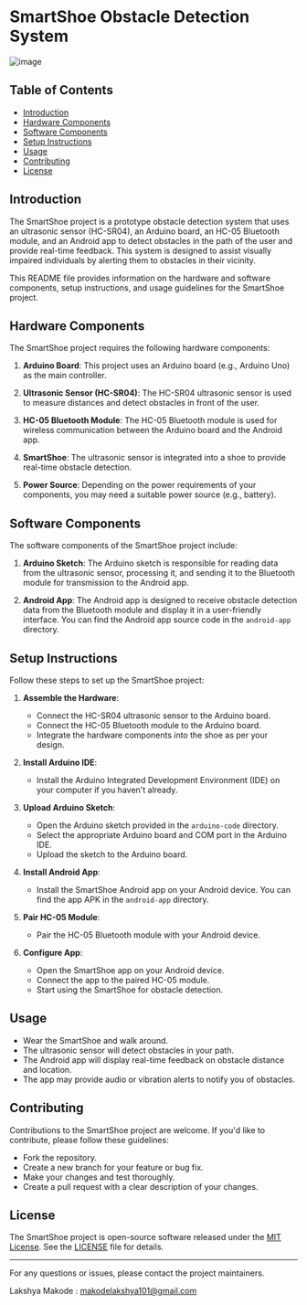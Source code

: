 # SmartShoe Obstacle Detection System
![image](https://github.com/lakshya001-AI/SmartShoe/assets/114764192/f1dfcbd1-d4e7-4d65-a52b-f997eb8dfceb)
## Table of Contents
- [Introduction](#introduction)
- [Hardware Components](#hardware-components)
- [Software Components](#software-components)
- [Setup Instructions](#setup-instructions)
- [Usage](#usage)
- [Contributing](#contributing)
- [License](#license)

## Introduction

The SmartShoe project is a prototype obstacle detection system that uses an ultrasonic sensor (HC-SR04), an Arduino board, an HC-05 Bluetooth module, and an Android app to detect obstacles in the path of the user and provide real-time feedback. This system is designed to assist visually impaired individuals by alerting them to obstacles in their vicinity.

This README file provides information on the hardware and software components, setup instructions, and usage guidelines for the SmartShoe project.

## Hardware Components

The SmartShoe project requires the following hardware components:

1. **Arduino Board**: This project uses an Arduino board (e.g., Arduino Uno) as the main controller.

2. **Ultrasonic Sensor (HC-SR04)**: The HC-SR04 ultrasonic sensor is used to measure distances and detect obstacles in front of the user.

3. **HC-05 Bluetooth Module**: The HC-05 Bluetooth module is used for wireless communication between the Arduino board and the Android app.

4. **SmartShoe**: The ultrasonic sensor is integrated into a shoe to provide real-time obstacle detection.

5. **Power Source**: Depending on the power requirements of your components, you may need a suitable power source (e.g., battery).

## Software Components

The software components of the SmartShoe project include:

1. **Arduino Sketch**: The Arduino sketch is responsible for reading data from the ultrasonic sensor, processing it, and sending it to the Bluetooth module for transmission to the Android app.

2. **Android App**: The Android app is designed to receive obstacle detection data from the Bluetooth module and display it in a user-friendly interface. You can find the Android app source code in the `android-app` directory.

## Setup Instructions

Follow these steps to set up the SmartShoe project:

1. **Assemble the Hardware**:
   - Connect the HC-SR04 ultrasonic sensor to the Arduino board.
   - Connect the HC-05 Bluetooth module to the Arduino board.
   - Integrate the hardware components into the shoe as per your design.

2. **Install Arduino IDE**:
   - Install the Arduino Integrated Development Environment (IDE) on your computer if you haven't already.

3. **Upload Arduino Sketch**:
   - Open the Arduino sketch provided in the `arduino-code` directory.
   - Select the appropriate Arduino board and COM port in the Arduino IDE.
   - Upload the sketch to the Arduino board.

4. **Install Android App**:
   - Install the SmartShoe Android app on your Android device. You can find the app APK in the `android-app` directory.

5. **Pair HC-05 Module**:
   - Pair the HC-05 Bluetooth module with your Android device.

6. **Configure App**:
   - Open the SmartShoe app on your Android device.
   - Connect the app to the paired HC-05 module.
   - Start using the SmartShoe for obstacle detection.

## Usage

- Wear the SmartShoe and walk around.
- The ultrasonic sensor will detect obstacles in your path.
- The Android app will display real-time feedback on obstacle distance and location.
- The app may provide audio or vibration alerts to notify you of obstacles.

## Contributing

Contributions to the SmartShoe project are welcome. If you'd like to contribute, please follow these guidelines:
- Fork the repository.
- Create a new branch for your feature or bug fix.
- Make your changes and test thoroughly.
- Create a pull request with a clear description of your changes.

## License

The SmartShoe project is open-source software released under the [MIT License](LICENSE). See the [LICENSE](LICENSE) file for details.

---

For any questions or issues, please contact the project maintainers.

Lakshya Makode : makodelakshya101@gmail.com



